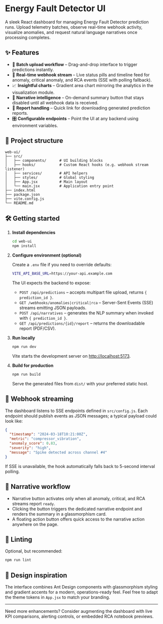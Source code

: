 # Energy Fault Detector UI

A sleek React dashboard for managing Energy Fault Detector prediction runs. Upload telemetry batches, observe real-time webhook activity, visualize anomalies, and request natural language narratives once processing completes.

## ✨ Features

- 🚀 **Batch upload workflow** – Drag-and-drop interface to trigger predictions instantly.
- 🔔 **Real-time webhook stream** – Live status pills and timeline feed for anomaly, critical anomaly, and RCA events (SSE with polling fallback).
- 📈 **Insightful charts** – Gradient area chart mirroring the analytics in the visualization module.
- 🧠 **Narrative intelligence** – On-demand summary button that stays disabled until all webhook data is received.
- 📄 **Report handling** – Quick link for downloading generated prediction reports.
- 🎛️ **Configurable endpoints** – Point the UI at any backend using environment variables.

## 📁 Project structure

```
web-ui/
├── src/
│   ├── components/      # UI building blocks
│   ├── hooks/           # Custom React hooks (e.g. webhook stream listener)
│   ├── services/        # API helpers
│   ├── styles/          # Global styling
│   ├── App.jsx          # Main layout
│   └── main.jsx         # Application entry point
├── index.html
├── package.json
├── vite.config.js
└── README.md
```

## 🛠️ Getting started

1. **Install dependencies**

   ```bash
   cd web-ui
   npm install
   ```

2. **Configure environment (optional)**

   Create a `.env` file if you need to override defaults:

   ```bash
   VITE_API_BASE_URL=https://your-api.example.com
   ```

   The UI expects the backend to expose:

   - `POST /api/predictions` – accepts multipart file upload, returns `{ prediction_id }`.
   - `GET /webhooks/anomalies|critical|rca` – Server-Sent Events (SSE) streams emitting JSON payloads.
   - `POST /api/narratives` – generates the NLP summary when invoked with `{ prediction_id }`.
   - `GET /api/predictions/{id}/report` – returns the downloadable report (PDF/CSV).

3. **Run locally**

   ```bash
   npm run dev
   ```

   Vite starts the development server on [http://localhost:5173](http://localhost:5173).

4. **Build for production**

   ```bash
   npm run build
   ```

   Serve the generated files from `dist/` with your preferred static host.

## 🔄 Webhook streaming

The dashboard listens to SSE endpoints defined in `src/config.js`. Each endpoint should publish events as JSON messages; a typical payload could look like:

```json
{
  "timestamp": "2024-03-18T10:21:00Z",
  "metric": "compressor_vibration",
  "anomaly_score": 0.83,
  "severity": "high",
  "message": "Spike detected across channel #4"
}
```

If SSE is unavailable, the hook automatically falls back to 5-second interval polling.

## 🧠 Narrative workflow

- Narrative button activates only when all anomaly, critical, and RCA streams report `ready`.
- Clicking the button triggers the dedicated narrative endpoint and renders the summary in a glassmorphism card.
- A floating action button offers quick access to the narrative action anywhere on the page.

## 🧪 Linting

Optional, but recommended:

```bash
npm run lint
```

## 🎨 Design inspiration

The interface combines Ant Design components with glassmorphism styling and gradient accents for a modern, operations-ready feel. Feel free to adapt the theme tokens in `App.jsx` to match your branding.

---

Need more enhancements? Consider augmenting the dashboard with live KPI comparisons, alerting controls, or embedded RCA notebook previews.
